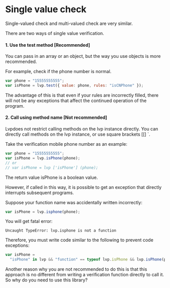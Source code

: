 # Single value check

Single-valued check and multi-valued check are very similar.

There are two ways of single value verification.

#### 1. Use the test method [Recommended]

You can pass in an array or an object, but the way you use objects is more recommended.

For example, check if the phone number is normal.

```js
var phone = "15555555555";
var isPhone = lvp.test({ value: phone, rules: "isCNPhone" });
```

The advantage of this is that even if your rules are incorrectly filled, there will not be any exceptions that affect the continued operation of the program.

#### 2. Call using method name [Not recommended]

Lvpdoes not restrict calling methods on the lvp instance directly. You can directly call methods on the lvp instance, or use square brackets [[] `.

Take the verification mobile phone number as an example:

```js
var phone = "15555555555";
var isPhone = lvp.isPhone(phone);
// or
// var isPhone = lvp ['isPhone'] (phone);
```

The return value isPhone is a boolean value.

However, if called in this way, it is possible to get an exception that directly interrupts subsequent programs.

Suppose your function name was accidentally written incorrectly:

```js
var isPhone = lvp.isphone(phone);
```

You will get fatal error:

```text
Uncaught TypeError: lvp.isphone is not a function
```

Therefore, you must write code similar to the following to prevent code exceptions:

```js
var isPhone =
  "isPhone" in lvp && "function" == typeof lvp.isPhone && lvp.isPhone(phone);
```

Another reason why you are not recommended to do this is that this approach is no different from writing a verification function directly to call it. So why do you need to use this library?
